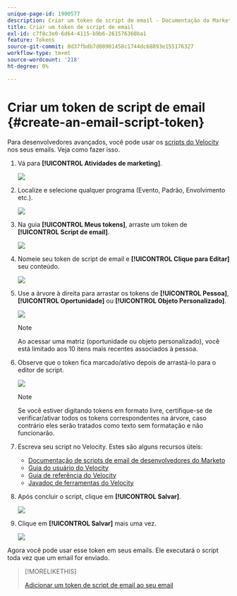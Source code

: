 ```yaml
---
unique-page-id: 1900577
description: Criar um token de script de email - Documentação do Marketo - Documentação do produto
title: Criar um token de script de email
exl-id: c7f8c3e0-6d64-4115-b9b6-261576360ba1
feature: Tokens
source-git-commit: 0d37fbdb7d08901458c1744dc68893e155176327
workflow-type: tm+mt
source-wordcount: '218'
ht-degree: 0%

---
```


# Criar um token de script de email {#create-an-email-script-token}

Para desenvolvedores avançados, você pode usar os [scripts do Velocity](https://velocity.apache.org/engine/1.7/user-guide.html) nos seus emails. Veja como fazer isso.

1. Vá para **[!UICONTROL Atividades de marketing]**.

   ![](assets/ma.png)

1. Localize e selecione qualquer programa (Evento, Padrão, Envolvimento etc.).

   ![](assets/image2014-9-17-22-3a21-3a24.png)

1. Na guia **[!UICONTROL Meus tokens]**, arraste um token de **[!UICONTROL Script de email]**.

   ![](assets/image2014-9-17-22-3a21-3a29.png)

1. Nomeie seu token de script de email e **[!UICONTROL Clique para Editar]** seu conteúdo.

   ![](assets/image2014-9-17-22-3a21-3a46.png)

1. Use a árvore à direita para arrastar os tokens de **[!UICONTROL Pessoa]**, **[!UICONTROL Oportunidade]** ou **[!UICONTROL Objeto Personalizado]**.

   ![](assets/five-2.png)

   >[!NOTE]
   >
   >Ao acessar uma matriz (oportunidade ou objeto personalizado), você está limitado aos 10 itens mais recentes associados à pessoa.

1. Observe que o token fica marcado/ativo depois de arrastá-lo para o editor de script.

   ![](assets/image2014-9-17-22-3a22-3a33.png)

   >[!NOTE]
   >
   >Se você estiver digitando tokens em formato livre, certifique-se de verificar/ativar todos os tokens correspondentes na árvore, caso contrário eles serão tratados como texto sem formatação e não funcionarão.

1. Escreva seu script no Velocity. Estes são alguns recursos úteis:

   * [Documentação de scripts de email de desenvolvedores do Marketo](https://experienceleague.adobe.com/pt-br/docs/marketo-developer/marketo/email-scripting)
   * [Guia do usuário do Velocity](https://velocity.apache.org/engine/devel/user-guide.html)
   * [Guia de referência do Velocity](https://velocity.apache.org/engine/devel/vtl-reference-guide.html)
   * [Javadoc de ferramentas do Velocity](https://velocity.apache.org/tools/releases/2.0/javadoc/index.html)

1. Após concluir o script, clique em **[!UICONTROL Salvar]**.

   ![](assets/image2014-9-17-22-3a23-3a1.png)

1. Clique em **[!UICONTROL Salvar]** mais uma vez.

   ![](assets/image2014-9-17-22-3a23-3a13.png)

Agora você pode usar esse token em seus emails. Ele executará o script toda vez que um email for enviado.

>[!MORELIKETHIS]
>
>[Adicionar um token de script de email ao seu email](/help/marketo/product-docs/email-marketing/general/using-tokens/add-an-email-script-token-to-your-email.md)
